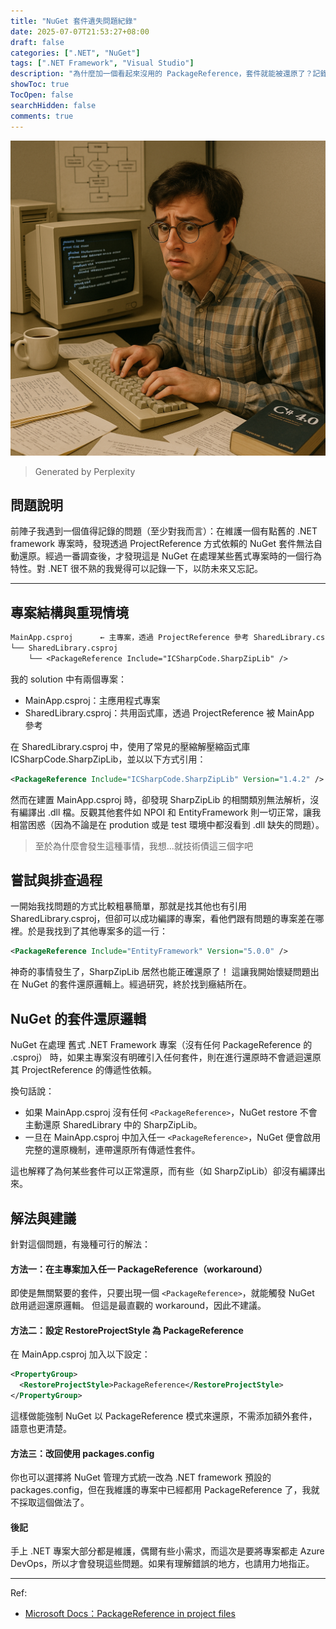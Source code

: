 ```yaml
---
title: "NuGet 套件遺失問題紀錄"
date: 2025-07-07T21:53:27+08:00
draft: false
categories: [".NET", "NuGet"]
tags: [".NET Framework", "Visual Studio"]
description: "為什麼加一個看起來沒用的 PackageReference，套件就能被還原了？記錄一下我在 NuGet 上踩的這個坑。"
showToc: true
TocOpen: false
searchHidden: false
comments: true
---
```


![olddotnet](2025-07-07-nuget.png)
>Generated by Perplexity

## 問題說明

前陣子我遇到一個值得記錄的問題（至少對我而言）：在維護一個有點舊的 .NET framework 專案時，發現透過 ProjectReference 方式依賴的 NuGet 套件無法自動還原。經過一番調查後，才發現這是 NuGet 在處理某些舊式專案時的一個行為特性。對 .NET 很不熟的我覺得可以記錄一下，以防未來又忘記。

---

## 專案結構與重現情境

```txt
MainApp.csproj      ← 主專案，透過 ProjectReference 參考 SharedLibrary.csproj
└── SharedLibrary.csproj
    └── <PackageReference Include="ICSharpCode.SharpZipLib" />
```

我的 solution 中有兩個專案：
- MainApp.csproj：主應用程式專案
- SharedLibrary.csproj：共用函式庫，透過 ProjectReference 被 MainApp 參考

在 SharedLibrary.csproj 中，使用了常見的壓縮解壓縮函式庫 ICSharpCode.SharpZipLib，並以以下方式引用：

```xml
<PackageReference Include="ICSharpCode.SharpZipLib" Version="1.4.2" />
```

然而在建置 MainApp.csproj 時，卻發現 SharpZipLib 的相關類別無法解析，沒有編譯出 .dll 檔。反觀其他套件如 NPOI 和 EntityFramework 則一切正常，讓我相當困惑（因為不論是在 prodution 或是 test 環境中都沒看到 .dll 缺失的問題）。

>至於為什麼會發生這種事情，我想...就技術債這三個字吧

## 嘗試與排查過程

一開始我找問題的方式比較粗暴簡單，那就是找其他也有引用 SharedLibrary.csproj，但卻可以成功編譯的專案，看他們跟有問題的專案差在哪裡。於是我找到了其他專案多的這一行：

```xml
<PackageReference Include="EntityFramework" Version="5.0.0" />
```

神奇的事情發生了，SharpZipLib 居然也能正確還原了！
這讓我開始懷疑問題出在 NuGet 的套件還原邏輯上。經過研究，終於找到癥結所在。

## NuGet 的套件還原邏輯

NuGet 在處理 舊式 .NET Framework 專案（沒有任何 PackageReference 的 .csproj） 時，如果主專案沒有明確引入任何套件，則在進行還原時不會遞迴還原其 ProjectReference 的傳遞性依賴。

換句話說：
- 如果 MainApp.csproj 沒有任何 `<PackageReference>`，NuGet restore 不會主動還原 SharedLibrary 中的 SharpZipLib。
- 一旦在 MainApp.csproj 中加入任一 `<PackageReference>`，NuGet 便會啟用完整的還原機制，連帶還原所有傳遞性套件。

這也解釋了為何某些套件可以正常還原，而有些（如 SharpZipLib）卻沒有編譯出來。

## 解法與建議

針對這個問題，有幾種可行的解法：

#### 方法一：在主專案加入任一 PackageReference（workaround）

即使是無關緊要的套件，只要出現一個 `<PackageReference>`，就能觸發 NuGet 啟用遞迴還原邏輯。
但這是最直觀的 workaround，因此不建議。

#### 方法二：設定 RestoreProjectStyle 為 PackageReference

在 MainApp.csproj 加入以下設定：

```xml
<PropertyGroup>
  <RestoreProjectStyle>PackageReference</RestoreProjectStyle>
</PropertyGroup>
```

這樣做能強制 NuGet 以 PackageReference 模式來還原，不需添加額外套件，語意也更清楚。

#### 方法三：改回使用 packages.config

你也可以選擇將 NuGet 管理方式統一改為 .NET framework 預設的 packages.config，但在我維護的專案中已經都用 PackageReference 了，我就不採取這個做法了。

#### 後記

手上 .NET 專案大部分都是維護，偶爾有些小需求，而這次是要將專案都走 Azure DevOps，所以才會發現這些問題。如果有理解錯誤的地方，也請用力地指正。

---

Ref:
- [Microsoft Docs：PackageReference in project files](https://learn.microsoft.com/en-us/nuget/consume-packages/package-references-in-project-files)
